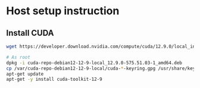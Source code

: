 # Host setup instruction


## Install CUDA

``` bash
wget https://developer.download.nvidia.com/compute/cuda/12.9.0/local_installers/cuda-repo-debian12-12-9-local_12.9.0-575.51.03-1_amd64.deb
```

``` bash
# As root
dpkg -i cuda-repo-debian12-12-9-local_12.9.0-575.51.03-1_amd64.deb
cp /var/cuda-repo-debian12-12-9-local/cuda-*-keyring.gpg /usr/share/keyrings/
apt-get update
apt-get -y install cuda-toolkit-12-9
```
